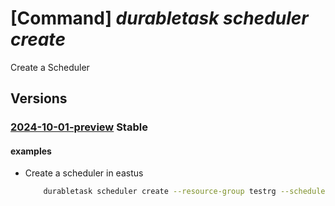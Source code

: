 # [Command] _durabletask scheduler create_

Create a Scheduler

## Versions

### [2024-10-01-preview](/Resources/mgmt-plane/L3N1YnNjcmlwdGlvbnMve30vcmVzb3VyY2Vncm91cHMve30vcHJvdmlkZXJzL21pY3Jvc29mdC5kdXJhYmxldGFzay9zY2hlZHVsZXJzL3t9/2024-10-01-preview.xml) **Stable**

<!-- mgmt-plane /subscriptions/{}/resourcegroups/{}/providers/microsoft.durabletask/schedulers/{} 2024-10-01-preview -->

#### examples

- Create a scheduler in eastus
    ```bash
        durabletask scheduler create --resource-group testrg --scheduler-name testscheduler --location eastus --ip-allowlist "[0.0.0.0/0]" --sku-capacity 1, --sku-name "Dedicated" --tags "{}"
    ```
